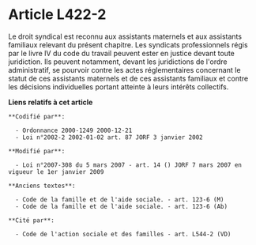 # Article L422-2

Le droit syndical est reconnu aux assistants maternels et aux assistants familiaux relevant du présent chapitre. Les
syndicats professionnels régis par le livre IV du code du travail peuvent ester en justice devant toute juridiction. Ils
peuvent notamment, devant les juridictions de l'ordre administratif, se pourvoir contre les actes réglementaires concernant
le statut de ces assistants maternels et de ces assistants familiaux et contre les décisions individuelles portant atteinte à
leurs intérêts collectifs.

**Liens relatifs à cet article**

	**Codifié par**:

	  - Ordonnance 2000-1249 2000-12-21
	  - Loi n°2002-2 2002-01-02 art. 87 JORF 3 janvier 2002

	**Modifié par**:

	  - Loi n°2007-308 du 5 mars 2007 - art. 14 () JORF 7 mars 2007 en vigueur le 1er janvier 2009

	**Anciens textes**:

	  - Code de la famille et de l'aide sociale. - art. 123-6 (M)
	  - Code de la famille et de l'aide sociale. - art. 123-6 (Ab)

	**Cité par**:

	  - Code de l'action sociale et des familles - art. L544-2 (VD)
